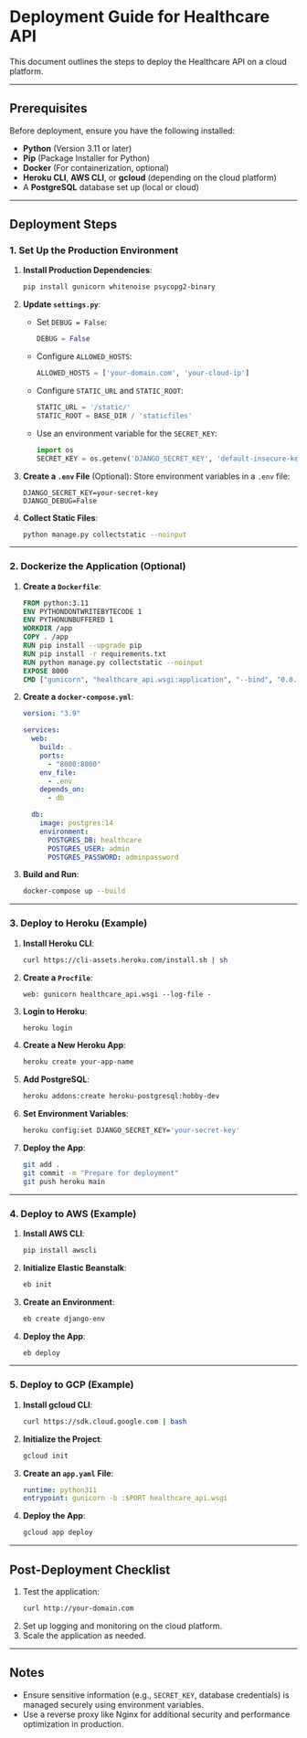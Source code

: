 # Deployment Guide for Healthcare API

This document outlines the steps to deploy the Healthcare API on a cloud platform.

---

## Prerequisites

Before deployment, ensure you have the following installed:
- **Python** (Version 3.11 or later)
- **Pip** (Package Installer for Python)
- **Docker** (For containerization, optional)
- **Heroku CLI**, **AWS CLI**, or **gcloud** (depending on the cloud platform)
- A **PostgreSQL** database set up (local or cloud)

---

## Deployment Steps

### 1. Set Up the Production Environment

1. **Install Production Dependencies**:
   ```bash
   pip install gunicorn whitenoise psycopg2-binary
   ```

2. **Update `settings.py`**:
   - Set `DEBUG = False`:
     ```python
     DEBUG = False
     ```
   - Configure `ALLOWED_HOSTS`:
     ```python
     ALLOWED_HOSTS = ['your-domain.com', 'your-cloud-ip']
     ```
   - Configure `STATIC_URL` and `STATIC_ROOT`:
     ```python
     STATIC_URL = '/static/'
     STATIC_ROOT = BASE_DIR / 'staticfiles'
     ```
   - Use an environment variable for the `SECRET_KEY`:
     ```python
     import os
     SECRET_KEY = os.getenv('DJANGO_SECRET_KEY', 'default-insecure-key')
     ```

3. **Create a `.env` File** (Optional):
   Store environment variables in a `.env` file:
   ```plaintext
   DJANGO_SECRET_KEY=your-secret-key
   DJANGO_DEBUG=False
   ```

4. **Collect Static Files**:
   ```bash
   python manage.py collectstatic --noinput
   ```

---

### 2. Dockerize the Application (Optional)

1. **Create a `Dockerfile`**:
   ```dockerfile
   FROM python:3.11
   ENV PYTHONDONTWRITEBYTECODE 1
   ENV PYTHONUNBUFFERED 1
   WORKDIR /app
   COPY . /app
   RUN pip install --upgrade pip
   RUN pip install -r requirements.txt
   RUN python manage.py collectstatic --noinput
   EXPOSE 8000
   CMD ["gunicorn", "healthcare_api.wsgi:application", "--bind", "0.0.0.0:8000"]
   ```

2. **Create a `docker-compose.yml`**:
   ```yaml
   version: "3.9"

   services:
     web:
       build: .
       ports:
         - "8000:8000"
       env_file:
         - .env
       depends_on:
         - db

     db:
       image: postgres:14
       environment:
         POSTGRES_DB: healthcare
         POSTGRES_USER: admin
         POSTGRES_PASSWORD: adminpassword
   ```

3. **Build and Run**:
   ```bash
   docker-compose up --build
   ```

---

### 3. Deploy to Heroku (Example)

1. **Install Heroku CLI**:
   ```bash
   curl https://cli-assets.heroku.com/install.sh | sh
   ```

2. **Create a `Procfile`**:
   ```plaintext
   web: gunicorn healthcare_api.wsgi --log-file -
   ```

3. **Login to Heroku**:
   ```bash
   heroku login
   ```

4. **Create a New Heroku App**:
   ```bash
   heroku create your-app-name
   ```

5. **Add PostgreSQL**:
   ```bash
   heroku addons:create heroku-postgresql:hobby-dev
   ```

6. **Set Environment Variables**:
   ```bash
   heroku config:set DJANGO_SECRET_KEY='your-secret-key'
   ```

7. **Deploy the App**:
   ```bash
   git add .
   git commit -m "Prepare for deployment"
   git push heroku main
   ```

---

### 4. Deploy to AWS (Example)

1. **Install AWS CLI**:
   ```bash
   pip install awscli
   ```

2. **Initialize Elastic Beanstalk**:
   ```bash
   eb init
   ```

3. **Create an Environment**:
   ```bash
   eb create django-env
   ```

4. **Deploy the App**:
   ```bash
   eb deploy
   ```

---

### 5. Deploy to GCP (Example)

1. **Install gcloud CLI**:
   ```bash
   curl https://sdk.cloud.google.com | bash
   ```

2. **Initialize the Project**:
   ```bash
   gcloud init
   ```

3. **Create an `app.yaml` File**:
   ```yaml
   runtime: python311
   entrypoint: gunicorn -b :$PORT healthcare_api.wsgi
   ```

4. **Deploy the App**:
   ```bash
   gcloud app deploy
   ```

---

## Post-Deployment Checklist

1. Test the application:
   ```bash
   curl http://your-domain.com
   ```
2. Set up logging and monitoring on the cloud platform.
3. Scale the application as needed.

---

## Notes

- Ensure sensitive information (e.g., `SECRET_KEY`, database credentials) is managed securely using environment variables.
- Use a reverse proxy like Nginx for additional security and performance optimization in production.
